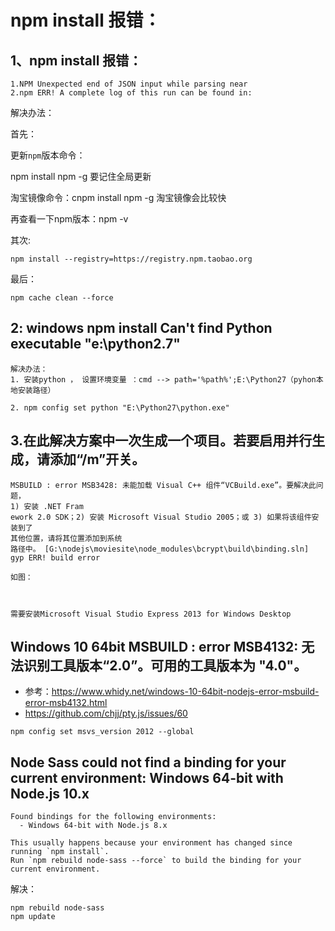 # npm install 报错：

## 1、npm install 报错：
```
1.NPM Unexpected end of JSON input while parsing near
2.npm ERR! A complete log of this run can be found in:
```
解决办法：

首先：

更新`npm`版本命令：

npm install npm -g 要记住全局更新

淘宝镜像命令：cnpm install npm -g 淘宝镜像会比较快

再查看一下npm版本：npm -v



其次:
```
npm install --registry=https://registry.npm.taobao.org
```
最后：
```
npm cache clean --force
```
## 2: windows npm install Can't find Python executable "e:\python2.7"

```
解决办法：
1. 安装python ， 设置环境变量 ：cmd --> path='%path%';E:\Python27（pyhon本地安装路径）

2. npm config set python "E:\Python27\python.exe"

```


## 3.在此解决方案中一次生成一个项目。若要启用并行生成，请添加“/m”开关。 
```
MSBUILD : error MSB3428: 未能加载 Visual C++ 组件“VCBuild.exe”。要解决此问题， 
1) 安装 .NET Fram 
ework 2.0 SDK；2) 安装 Microsoft Visual Studio 2005；或 3) 如果将该组件安装到了 
其他位置，请将其位置添加到系统 
路径中。 [G:\nodejs\moviesite\node_modules\bcrypt\build\binding.sln] 
gyp ERR! build error

如图： 



需要安装Microsoft Visual Studio Express 2013 for Windows Desktop 
```

## Windows 10 64bit MSBUILD : error MSB4132: 无法识别工具版本“2.0”。可用的工具版本为 "4.0"。

- 参考：https://www.whidy.net/windows-10-64bit-nodejs-error-msbuild-error-msb4132.html
- https://github.com/chjj/pty.js/issues/60

```
npm config set msvs_version 2012 --global
```



## Node Sass could not find a binding for your current environment: Windows 64-bit with Node.js 10.x
```
Found bindings for the following environments:
  - Windows 64-bit with Node.js 8.x

This usually happens because your environment has changed since running `npm install`.
Run `npm rebuild node-sass --force` to build the binding for your current environment.
```

解决：
```
npm rebuild node-sass
npm update
```

